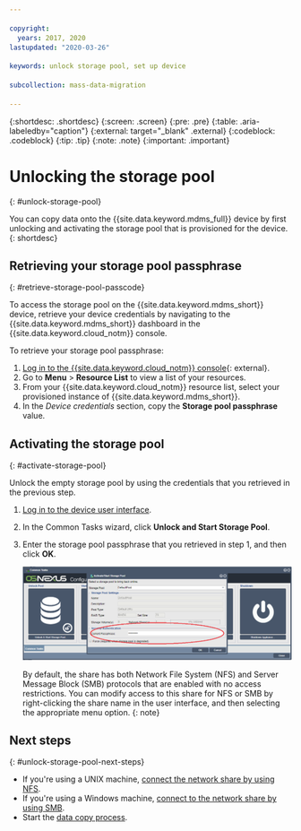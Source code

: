 ```yaml
---

copyright:
  years: 2017, 2020
lastupdated: "2020-03-26"

keywords: unlock storage pool, set up device

subcollection: mass-data-migration

---
```


{:shortdesc: .shortdesc}
{:screen: .screen}
{:pre: .pre}
{:table: .aria-labeledby="caption"}
{:external: target="_blank" .external}
{:codeblock: .codeblock}
{:tip: .tip}
{:note: .note}
{:important: .important}

# Unlocking the storage pool
{: #unlock-storage-pool}

You can copy data onto the {{site.data.keyword.mdms_full}} device by first unlocking and activating the storage pool that is provisioned for the device.
{: shortdesc}

## Retrieving your storage pool passphrase
{: #retrieve-storage-pool-passcode}

To access the storage pool on the {{site.data.keyword.mdms_short}} device, retrieve your device credentials by navigating to the {{site.data.keyword.mdms_short}} dashboard in the {{site.data.keyword.cloud_notm}} console.

To retrieve your storage pool passphrase:

1. [Log in to the {{site.data.keyword.cloud_notm}} console](https://{DomainName}/){: external}.
2. Go to **Menu** &gt; **Resource List** to view a list of your resources.
3. From your {{site.data.keyword.cloud_notm}} resource list, select your provisioned instance of {{site.data.keyword.mdms_short}}.
4. In the _Device credentials_ section, copy the **Storage pool passphrase** value.

## Activating the storage pool
{: #activate-storage-pool}

Unlock the empty storage pool by using the credentials that you retrieved in the previous step.

1. [Log in to the device user interface](/docs/mass-data-migration?topic=mass-data-migration-access-ui#log-in-ui).
2. In the Common Tasks wizard, click **Unlock and Start Storage Pool**.
3. Enter the storage pool passphrase that you retrieved in step 1, and then click **OK**.
      
   ![Activate storage pool.](/images/start-storage-pool.png)

   By default, the share has both Network File System (NFS) and Server Message Block (SMB) protocols that are enabled with no access restrictions. You can modify access to this share for NFS or SMB by right-clicking the share name in the user interface, and then selecting the appropriate menu option.
   {: note}

## Next steps
{: #unlock-storage-pool-next-steps}

- If you're using a UNIX machine, [connect the network share by using NFS](/docs/mass-data-migration?topic=mass-data-migration-connect-nfs-share).
- If you're using a Windows machine, [connect to the network share by using SMB](/docs/mass-data-migration?topic=mass-data-migration-connect-smb-share).
- Start the [data copy process](/docs/mass-data-migration?topic=mass-data-migration-copy-data).